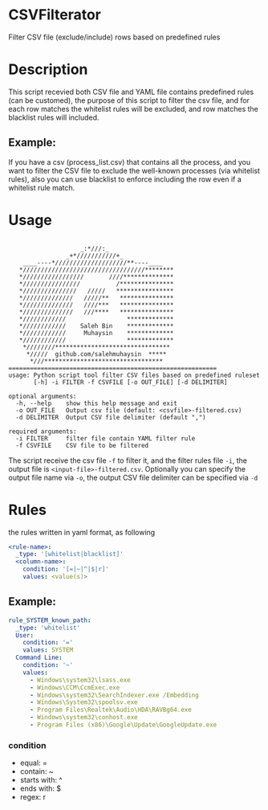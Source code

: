 # CSVFilterator
Filter CSV file (exclude/include) rows based on predefined rules


# Description
This script recevied both CSV file and YAML file contains predefined rules (can be customed), the purpose of this script to filter the csv file, and for each row matches the whitelist rules will be excluded, and row matches the blacklist rules will included. 
## Example:
If you have a csv (process_list.csv) that contains all the process, and you want to filter the CSV file to exclude the well-known processes (via whitelist rules), also you can use blacklist to enforce including the row even if a whitelist rule match.

# Usage
```
                           
                    _:*///:_                     
                _+*///////////+_                
    ____----*////////////////////**----____    
   *//////////////////////////////////********    
   */////////////////       ////**************    
   *////////////////          /***************    
   *///////////////   /////   ****************    
   *//////////////   /////**   ***************    
   *//////////////   ////***   ***************    
   *//////////////   ///****   ***************    
   *////////////                 *************    
   *////////////    Saleh Bin    *************    
   *////////////     Muhaysin    *************    
   *////////////                 *************    
    *////////********************************     
     */////  github.com/salehmuhaysin  *****      
      *///*********************************             
==========================================================
usage: Python script tool filter CSV files based on predefined ruleset
       [-h] -i FILTER -f CSVFILE [-o OUT_FILE] [-d DELIMITER]

optional arguments:
  -h, --help    show this help message and exit
  -o OUT_FILE   Output csv file (default: <csvfile>-filtered.csv)
  -d DELIMITER  Output CSV file delimiter (default ",")

required arguments:
  -i FILTER     filter file contain YAML filter rule
  -f CSVFILE    CSV file to be filtered
```


The script receive the csv file `-f` to filter it, and the filter rules file `-i`, the output file is `<input-file>-filtered.csv`. Optionally you can specify the output file name via `-o`, the output CSV file delimiter can be specified via `-d`

# Rules
the rules written in yaml format, as following

```yaml
<rule-name>:
  _type: '[whitelist|blacklist]'
  <column-name>:
    condition: '[=|~|^|$|r]'
    values: <value(s)>
```
## Example:
```yaml
rule_SYSTEM_known_path:
  _type: 'whitelist'
  User:
    condition: '='
    values: SYSTEM
  Command Line:
    condition: '~'
    values:
      - Windows\system32\lsass.exe
      - Windows\CCM\CcmExec.exe
      - Windows\system32\SearchIndexer.exe /Embedding
      - Windows\System32\spoolsv.exe
      - Program Files\Realtek\Audio\HDA\RAVBg64.exe
      - Windows\system32\conhost.exe
      - Program Files (x86)\Google\Update\GoogleUpdate.exe
```
### condition
- equal: =
- contain: ~
- starts with: ^
- ends with: $
- regex: r


